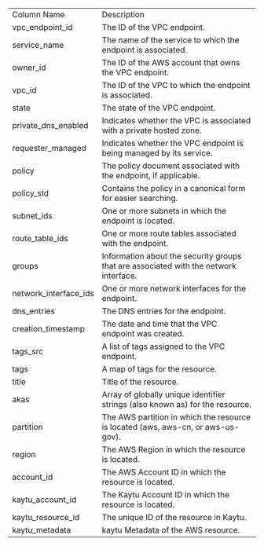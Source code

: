 <table>
	<tr><td>Column Name</td><td>Description</td></tr>
	<tr><td>vpc_endpoint_id</td><td>The ID of the VPC endpoint.</td></tr>
	<tr><td>service_name</td><td>The name of the service to which the endpoint is associated.</td></tr>
	<tr><td>owner_id</td><td>The ID of the AWS account that owns the VPC endpoint.</td></tr>
	<tr><td>vpc_id</td><td>The ID of the VPC to which the endpoint is associated.</td></tr>
	<tr><td>state</td><td>The state of the VPC endpoint.</td></tr>
	<tr><td>private_dns_enabled</td><td>Indicates whether the VPC is associated with a private hosted zone.</td></tr>
	<tr><td>requester_managed</td><td>Indicates whether the VPC endpoint is being managed by its service.</td></tr>
	<tr><td>policy</td><td>The policy document associated with the endpoint, if applicable.</td></tr>
	<tr><td>policy_std</td><td>Contains the policy in a canonical form for easier searching.</td></tr>
	<tr><td>subnet_ids</td><td>One or more subnets in which the endpoint is located.</td></tr>
	<tr><td>route_table_ids</td><td>One or more route tables associated with the endpoint.</td></tr>
	<tr><td>groups</td><td>Information about the security groups that are associated with the network interface.</td></tr>
	<tr><td>network_interface_ids</td><td>One or more network interfaces for the endpoint.</td></tr>
	<tr><td>dns_entries</td><td>The DNS entries for the endpoint.</td></tr>
	<tr><td>creation_timestamp</td><td>The date and time that the VPC endpoint was created.</td></tr>
	<tr><td>tags_src</td><td>A list of tags assigned to the VPC endpoint.</td></tr>
	<tr><td>tags</td><td>A map of tags for the resource.</td></tr>
	<tr><td>title</td><td>Title of the resource.</td></tr>
	<tr><td>akas</td><td>Array of globally unique identifier strings (also known as) for the resource.</td></tr>
	<tr><td>partition</td><td>The AWS partition in which the resource is located (aws, aws-cn, or aws-us-gov).</td></tr>
	<tr><td>region</td><td>The AWS Region in which the resource is located.</td></tr>
	<tr><td>account_id</td><td>The AWS Account ID in which the resource is located.</td></tr>
	<tr><td>kaytu_account_id</td><td>The Kaytu Account ID in which the resource is located.</td></tr>
	<tr><td>kaytu_resource_id</td><td>The unique ID of the resource in Kaytu.</td></tr>
	<tr><td>kaytu_metadata</td><td>kaytu Metadata of the AWS resource.</td></tr>
</table>